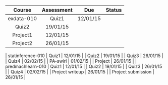 Course | Assessment |  Due | Status
:-: | :-:|:-:|:-:
 exdata-010 | Quiz1 | 12/01/15 | 
 | Quiz2 | 19/01/15 | 
 | Project1 | 12/01/15 | 
 | Project2 | 26/01/15 | 
 |
 statinference-010 | Quiz1 | 12/01/15 | 
 | Quiz2 | 19/01/15 | 
 | Quiz3 | 26/01/15 | 
 | Quiz4 | 02/02/15 | 
 | PA-swirl | 01/02/15 | 
 | Project | 26/01/15 | 
 |
 predmachlearn-010 | Quiz1 | 12/01/15 | 
 | Quiz2 | 19/01/15 | 
 | Quiz3 | 26/01/15 | 
 | Quiz4 | 02/02/15 | 
 | Project writeup | 26/01/15 | 
 | Project submission | 26/01/15 | 
